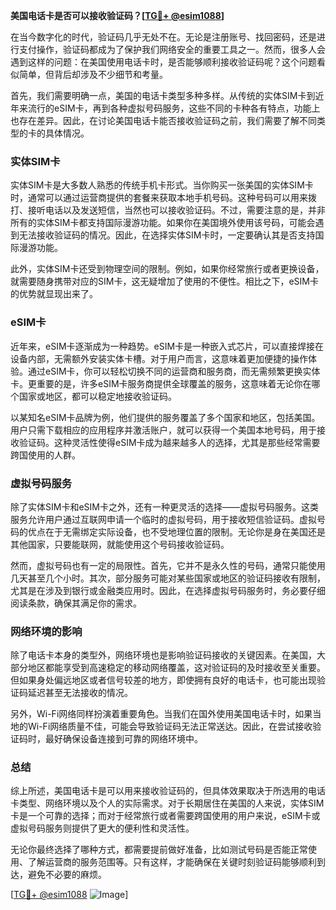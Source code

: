 **美国电话卡是否可以接收验证码？[[TG💪+ @esim1088](https://t.me/s/esim1088)]**

在当今数字化的时代，验证码几乎无处不在。无论是注册账号、找回密码，还是进行支付操作，验证码都成为了保护我们网络安全的重要工具之一。然而，很多人会遇到这样的问题：在美国使用电话卡时，是否能够顺利接收验证码呢？这个问题看似简单，但背后却涉及不少细节和考量。

首先，我们需要明确一点，美国的电话卡类型多种多样。从传统的实体SIM卡到近年来流行的eSIM卡，再到各种虚拟号码服务，这些不同的卡种各有特点，功能上也存在差异。因此，在讨论美国电话卡能否接收验证码之前，我们需要了解不同类型的卡的具体情况。

### 实体SIM卡

实体SIM卡是大多数人熟悉的传统手机卡形式。当你购买一张美国的实体SIM卡时，通常可以通过运营商提供的套餐来获取本地手机号码。这种号码可以用来拨打、接听电话以及发送短信，当然也可以接收验证码。不过，需要注意的是，并非所有的实体SIM卡都支持国际漫游功能。如果你在美国境外使用该号码，可能会遇到无法接收验证码的情况。因此，在选择实体SIM卡时，一定要确认其是否支持国际漫游功能。

此外，实体SIM卡还受到物理空间的限制。例如，如果你经常旅行或者更换设备，就需要随身携带对应的SIM卡，这无疑增加了使用的不便性。相比之下，eSIM卡的优势就显现出来了。

### eSIM卡

近年来，eSIM卡逐渐成为一种趋势。eSIM卡是一种嵌入式芯片，可以直接焊接在设备内部，无需额外安装实体卡槽。对于用户而言，这意味着更加便捷的操作体验。通过eSIM卡，你可以轻松切换不同的运营商和服务商，而无需频繁更换实体卡。更重要的是，许多eSIM卡服务商提供全球覆盖的服务，这意味着无论你在哪个国家或地区，都可以稳定地接收验证码。

以某知名eSIM卡品牌为例，他们提供的服务覆盖了多个国家和地区，包括美国。用户只需下载相应的应用程序并激活账户，就可以获得一个美国本地号码，用于接收验证码。这种灵活性使得eSIM卡成为越来越多人的选择，尤其是那些经常需要跨国使用的人群。

### 虚拟号码服务

除了实体SIM卡和eSIM卡之外，还有一种更灵活的选择——虚拟号码服务。这类服务允许用户通过互联网申请一个临时的虚拟号码，用于接收短信验证码。虚拟号码的优点在于无需绑定实际设备，也不受地理位置的限制。无论你是身在美国还是其他国家，只要能联网，就能使用这个号码接收验证码。

然而，虚拟号码也有一定的局限性。首先，它并不是永久性的号码，通常只能使用几天甚至几个小时。其次，部分服务可能对某些国家或地区的验证码接收有限制，尤其是在涉及到银行或金融类应用时。因此，在选择虚拟号码服务时，务必要仔细阅读条款，确保其满足你的需求。

### 网络环境的影响

除了电话卡本身的类型外，网络环境也是影响验证码接收的关键因素。在美国，大部分地区都能享受到高速稳定的移动网络覆盖，这对验证码的及时接收至关重要。但如果身处偏远地区或者信号较差的地方，即使拥有良好的电话卡，也可能出现验证码延迟甚至无法接收的情况。

另外，Wi-Fi网络同样扮演着重要角色。当我们在国外使用美国电话卡时，如果当地的Wi-Fi网络质量不佳，可能会导致验证码无法正常送达。因此，在尝试接收验证码时，最好确保设备连接到可靠的网络环境中。

### 总结

综上所述，美国电话卡是可以用来接收验证码的，但具体效果取决于所选用的电话卡类型、网络环境以及个人的实际需求。对于长期居住在美国的人来说，实体SIM卡是一个可靠的选择；而对于经常旅行或者需要跨国使用的用户来说，eSIM卡或虚拟号码服务则提供了更大的便利性和灵活性。

无论你最终选择了哪种方式，都需要提前做好准备，比如测试号码是否能正常使用、了解运营商的服务范围等。只有这样，才能确保在关键时刻验证码能够顺利到达，避免不必要的麻烦。

[[TG💪+ @esim1088](https://t.me/s/esim1088) ![Image](https://i.postimg.cc/4NQfJmqS/Snipaste-2025-05-13-00-14-12.png)]